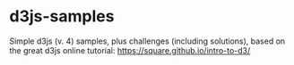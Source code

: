 # d3js-samples

Simple d3js (v. 4) samples, plus challenges (including solutions), based on the great d3js online tutorial: https://square.github.io/intro-to-d3/
